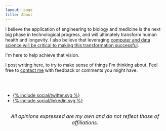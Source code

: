 ```yaml
---
layout: page
title: About
---
```


I believe the application of engineering to biology and medicine is the next big phase in technological progress, and will ultimately transform human health and longevity. I also believe that leveraging [computer and data science will be critical to making this transformation successful](https://a16z.com/2017/06/21/jorge-conde-bio-fund/).

I'm here to help achieve that vision.

I post writing here, to try to make sense of things I'm thinking about. Feel free to [contact me](mailto:tfarrell01@gmail.com) with feedback or comments you might have.

<br>
<br>

<div class="sharebuttons">
    <ul>
        <li>
            <a href="https://twitter.com/tfarrell01">
                {% include social/twitter.svg %}
            </a>
        </li>
        <li>
          <a href="https://www.linkedin.com/in/tfarrell01">
            {% include social/linkedin.svg %}
          </a>
        </li>
    </ul>
</div>

<br>

<div style="text-align: center;">
  <span style="font-size:12pt"><i>All opinions expressed are my own and do not reflect those of affiliations.</i></span>
</div>

